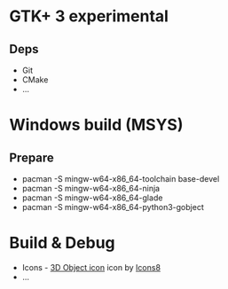 # GTK+ 3 experimental
## Deps
 - Git
 - CMake
 - ...
# Windows build (MSYS)
## Prepare
 - pacman -S mingw-w64-x86_64-toolchain base-devel
 - pacman -S mingw-w64-x86_64-ninja
 - pacman -S mingw-w64-x86_64-glade
 - pacman -S mingw-w64-x86_64-python3-gobject
# Build & Debug
 - Icons - <a target="_blank" href="https://icons8.com/icons/set/3d-select">3D Object icon</a> icon by <a target="_blank" href="https://icons8.com">Icons8</a>
 - ...
